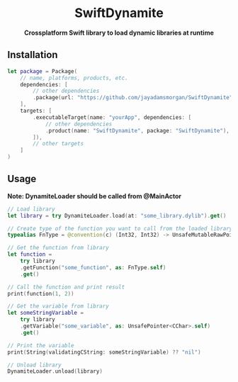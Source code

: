 <div align="center">

# SwiftDynamite
**Crossplatform Swift library to load dynamic libraries at runtime**

</div>

## Installation

```swift
let package = Package(
    // name, platforms, products, etc.
    dependencies: [
        // other dependencies
        .package(url: "https://github.com/jayadamsmorgan/SwiftDynamite", from: "1.1.0"),
    ],
    targets: [
        .executableTarget(name: "yourApp", dependencies: [
            // other dependencies
            .product(name: "SwiftDynamite", package: "SwiftDynamite"),
        ]),
        // other targets
    ]
)
```

## Usage

**Note: DynamiteLoader should be called from @MainActor**

```swift
// Load library
let library = try DynamiteLoader.load(at: "some_library.dylib").get()

// Create type of the function you want to call from the loaded library
typealias FnType = @convention(c) (Int32, Int32) -> UnsafeMutableRawPointer

// Get the function from library
let function =
    try library
    .getFunction("some_function", as: FnType.self)
    .get()

// Call the function and print result
print(function(1, 2))

// Get the variable from library
let someStringVariable =
    try library
    .getVariable("some_variable", as: UnsafePointer<CChar>.self)
    .get()

// Print the variable
print(String(validatingCString: someStringVariable) ?? "nil")

// Unload library
DynamiteLoader.unload(library)
```

